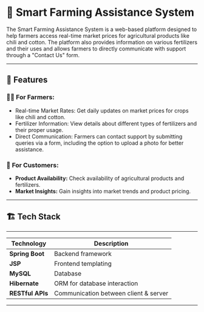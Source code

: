 # 🌾 Smart Farming Assistance System

The Smart Farming Assistance System is a web-based platform designed to help farmers access real-time market prices for agricultural products like chili and cotton. The platform also provides information on various fertilizers and their uses and allows farmers to directly communicate with support through a "Contact Us" form.

---

## 🚀 Features
### 👨‍🌾 For Farmers:
- Real-time Market Rates: Get daily updates on market prices for crops like chili and cotton.  
- Fertilizer Information: View details about different types of fertilizers and their proper usage.  
- Direct Communication: Farmers can contact support by submitting queries via a form, including the option to upload a photo for better assistance.  

### 🛒 **For Customers:**
- **Product Availability:** Check availability of agricultural products and fertilizers.  
- **Market Insights:** Gain insights into market trends and product pricing.  

---

## 🏗️ Tech Stack
--------------------------------------------------------------
| Technology         | Description                           |
|--------------------|---------------------------------------|
| **Spring Boot**    | Backend framework                     |
| **JSP**            | Frontend templating                   |
| **MySQL**          | Database                              |
| **Hibernate**      | ORM for database interaction          |
| **RESTful APIs**   | Communication between client & server |
--------------------------------------------------------------




